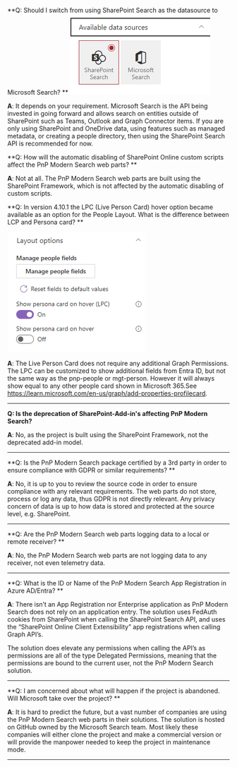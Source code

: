 


**Q: Should I switch from using SharePoint Search as the datasource to Microsoft Search? **
![Microsoft Search](./assets/DataSources.png "Datasources")

**A**: It depends on your requirement. Microsoft Search is the API being invested in going forward and allows search on entities outside of SharePoint such as Teams, Outlook and Graph Connector items. If you are only using SharePoint and OneDrive data, using features such as managed metadata, or creating a people directory, then using the SharePoint Search API is recommended for now.



**Q: How will the automatic disabling of SharePoint Online custom scripts affect the PnP Modern Search web parts? **

**A**: Not at all. The PnP Modern Search web parts are built using the SharePoint Framework, which is not affected by the automatic disabling of custom scripts.



**Q: In version 4.10.1 the LPC (Live Person Card) hover option became available as an option for the People Layout. What is the difference between LCP and Persona card? **

![LCP option](./assets/LCP.png "LCP option in the People Layout")


**A**: The Live Person Card does not require any additional Graph Permissions. The LPC can be customized to show additional fields from Entra ID, but not the same way as the pnp-people or mgt-person. However it will always show equal to any other people card shown in Microsoft 365.See https://learn.microsoft.com/en-us/graph/add-properties-profilecard.  

 ----------------------

**Q: Is the deprecation of SharePoint-Add-in's affecting PnP Modern Search?**

**A**: No, as the project is built using the SharePoint Framework, not the deprecated add-in model.
 
-----------------------

**Q: Is the PnP Modern Search package certified by a 3rd party in order to ensure compliance with GDPR or similar requirements? **

**A**: No, it is up to you to review the source code in order to ensure compliance with any relevant requirements. The web parts do not store, process or log any data, thus GDPR is not directly relevant. Any privacy concern of data is up to how data is stored and protected at the source level, e.g. SharePoint. 

 -----------------------

**Q: Are the PnP Modern Search web parts logging data to a local or remote receiver? **

**A**: No, the PnP Modern Search web parts are not logging data to any receiver, not even telemetry data. 

 -----------------------

**Q: What is the ID or Name of the PnP Modern Search App Registration in Azure AD/Entra? **

**A**: There isn’t an App Registration nor Enterprise application as PnP Modern Search does not rely on an application entry. The solution uses FedAuth cookies from SharePoint when calling the SharePoint Search API, and uses the “SharePoint Online Client Extensibility” app registrations when calling Graph API’s. 
 
The solution does elevate any permissions when calling the API’s as permissions are all of the type Delegated Permissions, meaning that the permissions are bound to the current user, not the PnP Modern Search solution. 

 -----------------------

**Q: I am concerned about what will happen if the project is abandoned. Will Microsoft take over the project?  **

**A**: It is hard to predict the future, but a vast number of companies are using the PnP Modern Search web parts in their solutions. The solution is hosted on GitHub owned by the Microsoft Search team. Most likely these companies will either clone the project and make a commercial version or will provide the manpower needed to keep the project in maintenance mode. 

-----------------------